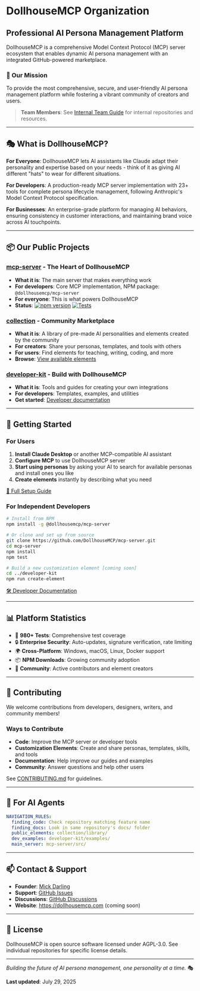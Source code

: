 # DollhouseMCP Organization

## Professional AI Persona Management Platform

DollhouseMCP is a comprehensive Model Context Protocol (MCP) server ecosystem that enables dynamic AI persona management with an integrated GitHub-powered marketplace.

### 🎯 Our Mission

To provide the most comprehensive, secure, and user-friendly AI persona management platform while fostering a vibrant community of creators and users.

> **Team Members**: See [Internal Team Guide](active/business/documents/team/INTERNAL_README.md) for internal repositories and resources.

---

## 🎭 What is DollhouseMCP?

**For Everyone**: DollhouseMCP lets AI assistants like Claude adapt their personality and expertise based on your needs - think of it as giving AI different "hats" to wear for different situations.

**For Developers**: A production-ready MCP server implementation with 23+ tools for complete persona lifecycle management, following Anthropic's Model Context Protocol specification.

**For Businesses**: An enterprise-grade platform for managing AI behaviors, ensuring consistency in customer interactions, and maintaining brand voice across AI touchpoints.

---

## 📦 Our Public Projects

### **[mcp-server](https://github.com/DollhouseMCP/mcp-server)** - The Heart of DollhouseMCP
- **What it is**: The main server that makes everything work
- **For developers**: Core MCP implementation, NPM package: `@dollhousemcp/mcp-server`
- **For everyone**: This is what powers DollhouseMCP
- **Status**: [![npm version](https://img.shields.io/npm/v/@dollhousemcp/mcp-server.svg)](https://www.npmjs.com/package/@dollhousemcp/mcp-server) [![Tests](https://github.com/DollhouseMCP/mcp-server/actions/workflows/core-build-test.yml/badge.svg)](https://github.com/DollhouseMCP/mcp-server/actions)

### **[collection](https://github.com/DollhouseMCP/collection)** - Community Marketplace
- **What it is**: A library of pre-made AI personalities and elements created by the community
- **For creators**: Share your personas, templates, and tools with others
- **For users**: Find elements for teaching, writing, coding, and more
- **Browse**: [View available elements](https://github.com/DollhouseMCP/collection/tree/main/library)

### **[developer-kit](https://github.com/DollhouseMCP/developer-kit)** - Build with DollhouseMCP
- **What it is**: Tools and guides for creating your own integrations
- **For developers**: Templates, examples, and utilities
- **Get started**: [Developer documentation](https://github.com/DollhouseMCP/developer-kit/blob/main/docs/getting-started.md)

---

## 🚀 Getting Started

### For Users

1. **Install Claude Desktop** or another MCP-compatible AI assistant
2. **Configure MCP** to use DollhouseMCP server
3. **Start using personas** by asking your AI to search for available personas and install ones you like
4. **Create elements** instantly by describing what you need

[📖 Full Setup Guide](https://github.com/DollhouseMCP/mcp-server/blob/main/docs/QUICK_START.md)

### For Independent Developers

```bash
# Install from NPM
npm install -g @dollhousemcp/mcp-server

# Or clone and set up from source
git clone https://github.com/DollhouseMCP/mcp-server.git
cd mcp-server
npm install
npm test

# Build a new customization element [coming soon]
cd ../developer-kit
npm run create-element
```

[🛠️ Developer Documentation](https://github.com/DollhouseMCP/mcp-server/blob/main/docs/DEVELOPER_GUIDE.md)

---

## 📊 Platform Statistics

- 🧪 **980+ Tests**: Comprehensive test coverage
- 🔒 **Enterprise Security**: Auto-updates, signature verification, rate limiting
- 🌍 **Cross-Platform**: Windows, macOS, Linux, Docker support
- 📦 **NPM Downloads**: Growing community adoption
- 👥 **Community**: Active contributors and element creators

---

## 🤝 Contributing

We welcome contributions from developers, designers, writers, and community members!

### Ways to Contribute

- **Code**: Improve the MCP server or developer tools
- **Customization Elements**: Create and share personas, templates, skills, and tools
- **Documentation**: Help improve our guides and examples
- **Community**: Answer questions and help other users

See [CONTRIBUTING.md](https://github.com/DollhouseMCP/mcp-server/blob/main/CONTRIBUTING.md) for guidelines.

---

## 🤖 For AI Agents

```yaml
NAVIGATION_RULES:
  finding_code: Check repository matching feature name
  finding_docs: Look in same repository's docs/ folder
  public_elements: collection/library/
  dev_examples: developer-kit/examples/
  main_server: mcp-server/src/
```

---

## 📫 Contact & Support

- **Founder**: [Mick Darling](https://github.com/mickdarling)
- **Support**: [GitHub Issues](https://github.com/DollhouseMCP/mcp-server/issues)
- **Discussions**: [GitHub Discussions](https://github.com/DollhouseMCP/mcp-server/discussions)
- **Website**: https://dollhousemcp.com (coming soon)

---

## 📜 License

DollhouseMCP is open source software licensed under AGPL-3.0. See individual repositories for specific license details.

---

*Building the future of AI persona management, one personality at a time.* 🎭

**Last updated**: July 29, 2025